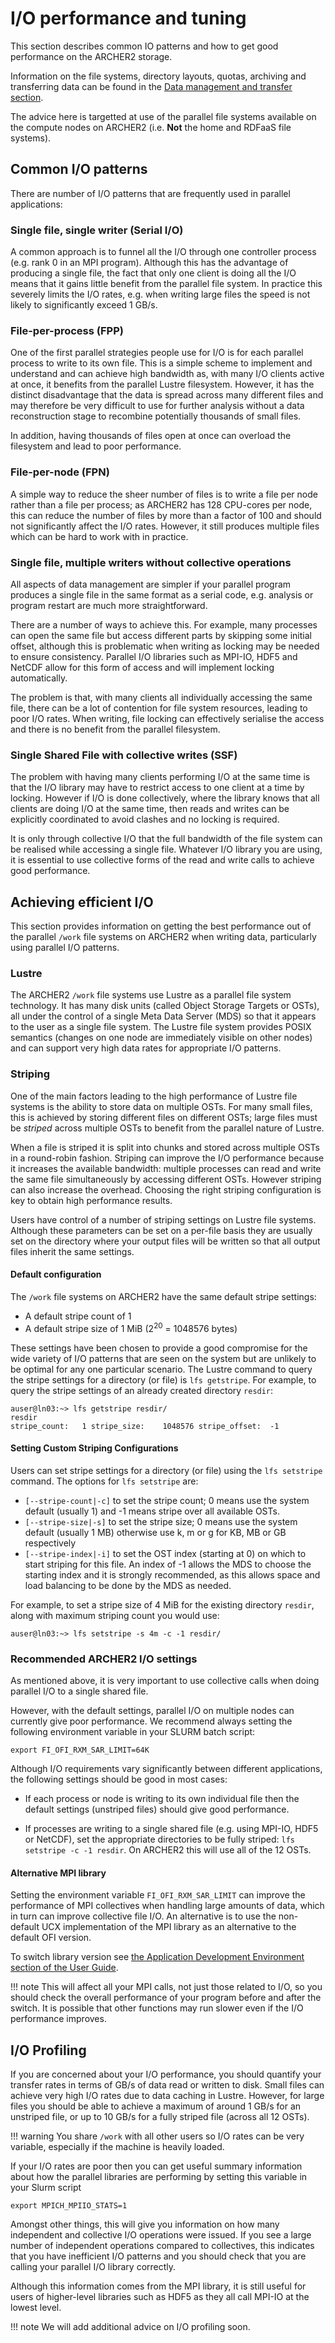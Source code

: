 # I/O performance and tuning

This section describes common IO patterns and how to get good performance
on the ARCHER2 storage. 

Information on the file systems, directory layouts, quotas,
archiving and transferring data can be found in the
[Data management and transfer section](data.md).

The advice here is targetted at use of the parallel file
systems available on the compute nodes on ARCHER2 (i.e. **Not**
the home and RDFaaS file systems).
## Common I/O patterns

There are number of I/O patterns that are frequently used in
parallel applications:

### Single file, single writer (Serial I/O)

A common approach is to funnel all the I/O through one controller
process (e.g. rank 0 in an MPI program). Although this has the
advantage of producing a single file, the fact that only one client is
doing all the I/O means that it gains little benefit from the parallel
file system. In practice this severely limits the I/O rates, e.g. when
writing large files the speed is not likely to significantly exceed 1
GB/s.

### File-per-process (FPP)

One of the first parallel strategies people use for I/O is for each
parallel process to write to its own file. This is a simple scheme to
implement and understand and can achieve high bandwidth as, with many
I/O clients active at once, it benefits from the parallel Lustre
filesystem. However, it has the distinct disadvantage that the data
is spread across many different files and may therefore be very
difficult to use for further analysis without a data reconstruction
stage to recombine potentially thousands of small files.

In addition, having thousands of files open at once can overload the
filesystem and lead to poor performance.

### File-per-node (FPN)

A simple way to reduce the sheer number of files is to write a file
per node rather than a file per process; as ARCHER2 has 128 CPU-cores
per node, this can reduce the number of files by more than a factor of
100 and should not significantly affect the I/O rates. However, it
still produces multiple files which can be hard to work with in
practice.

### Single file, multiple writers without collective operations

All aspects of data management are simpler if your parallel
program produces a single file in the same format as a serial code,
e.g. analysis or program restart are much more straightforward.

There are a number of ways to achieve this. For example, many
processes can open the same file but access different parts by
skipping some initial offset, although this is problematic when
writing as locking may be needed to ensure consistency. Parallel I/O
libraries such as MPI-IO, HDF5 and NetCDF allow for this form of
access and will implement locking automatically.

The problem is that, with many clients all individually accessing the
same file, there can be a lot of contention for file system resources,
leading to poor I/O rates. When writing, file locking can effectively
serialise the access and there is no benefit from the parallel
filesystem.

### Single Shared File with collective writes (SSF)

The problem with having many clients performing I/O at the same time
is that the I/O library may have to restrict access to one client at
a time by locking. However if I/O is done collectively, where the
library knows that all clients are doing I/O at the same time, then
reads and writes can be explicitly coordinated to avoid clashes and no
locking is required.

It is only through collective I/O that the full bandwidth of the file
system can be realised while accessing a single file.  Whatever I/O
library you are using, it is essential to use collective forms of the
read and write calls to achieve good performance.

## Achieving efficient I/O

This section provides information on getting the best performance out of
the parallel `/work` file systems on ARCHER2 when writing data,
particularly using parallel I/O patterns.

### Lustre

The ARCHER2 `/work` file systems use Lustre as a parallel file system
technology. It has many disk units (called Object Storage Targets or
OSTs), all under the control of a single Meta Data Server (MDS) so
that it appears to the user as a single file system.  The Lustre file
system provides POSIX semantics (changes on one node are immediately
visible on other nodes) and can support very high data rates for
appropriate I/O patterns.

### Striping

One of the main factors leading to the high performance of Lustre file
systems is the ability to store data on multiple OSTs. For many small
files, this is achieved by storing different files on different OSTs;
large files must be *striped* across multiple OSTs to benefit from the
parallel nature of Lustre.

When a file is striped it is split into chunks and stored across
multiple OSTs in a round-robin fashion. Striping can improve the I/O
performance because it increases the available bandwidth: multiple
processes can read and write the same file simultaneously by accessing
different OSTs. However striping can also increase the
overhead. Choosing the right striping configuration is key to obtain
high performance results.

Users have control of a number of striping settings on Lustre file
systems. Although these parameters can be set on a per-file basis they
are usually set on the directory where your output files will be
written so that all output files inherit the same settings.

#### Default configuration

 The `/work` file systems on ARCHER2 have the same default stripe
 settings:

  - A default stripe count of 1
  - A default stripe size of 1 MiB (2<sup>20</sup> = 1048576 bytes)

These settings have been chosen to provide a good compromise for the
wide variety of I/O patterns that are seen on the system but are
unlikely to be optimal for any one particular scenario. The Lustre
command to query the stripe settings for a directory (or file) is `lfs
getstripe`. For example, to query the stripe settings of an already
created directory `resdir`:

    auser@ln03:~> lfs getstripe resdir/
    resdir
    stripe_count:   1 stripe_size:    1048576 stripe_offset:  -1 

#### Setting Custom Striping Configurations

Users can set stripe settings for a directory (or file) using the
`lfs setstripe` command. The options for `lfs setstripe` are:

  - `[--stripe-count|-c]` to set the stripe count; 0 means use the
    system default (usually 1) and -1 means stripe over all available
    OSTs.
  - `[--stripe-size|-s]` to set the stripe size; 0 means use the system
    default (usually 1 MB) otherwise use k, m or g for KB, MB or GB
    respectively
  - `[--stripe-index|-i]` to set the OST index (starting at 0) on which
    to start striping for this file. An index of -1 allows the MDS to
    choose the starting index and it is strongly recommended, as this
    allows space and load balancing to be done by the MDS as needed.

For example, to set a stripe size of 4 MiB for the existing directory
`resdir`, along with maximum striping count you would use:

    auser@ln03:~> lfs setstripe -s 4m -c -1 resdir/

### Recommended ARCHER2 I/O settings

As mentioned above, it is very important to use collective calls when
doing parallel I/O to a single shared file.

However, with the default settings, parallel I/O on multiple nodes can
currently give poor performance. We recommend always setting the
following environment variable in your SLURM batch script:

    export FI_OFI_RXM_SAR_LIMIT=64K

Although I/O requirements vary significantly between different
applications, the following settings should be good in most cases:

  - If each process or node is writing to its own individual file then
    the default settings (unstriped files) should give good
    performance.

  - If processes are writing to a single shared file (e.g. using
    MPI-IO, HDF5 or NetCDF), set the appropriate directories to be
    fully striped: `lfs setstripe -c -1 resdir`. On ARCHER2 this will
    use all of the 12 OSTs.

#### Alternative MPI library

Setting the environment variable `FI_OFI_RXM_SAR_LIMIT` can improve
the performance of MPI collectives when handling large amounts of
data, which in turn can improve collective file I/O. An alternative is
to use the non-default UCX implementation of the MPI library as an
alternative to the default OFI version.

To switch library version see [the Application Development Environment section of the User Guide](../user-guide/dev-environment.md).

!!! note
    This will affect all your MPI calls, not just those related to
    I/O, so you should check the overall performance of your program
    before and after the switch. It is possible that other functions
    may run slower even if the I/O performance improves.

## I/O Profiling

If you are concerned about your I/O performance, you should quantify
your transfer rates in terms of GB/s of data read or written to
disk. Small files can achieve very high I/O rates due to data caching
in Lustre. However, for large files you should be able to achieve a
maximum of around 1 GB/s for an unstriped file, or up to 10 GB/s for a
fully striped file (across all 12 OSTs).

!!! warning
    You share `/work` with all other users so I/O rates can be
    very variable, especially if the machine is heavily loaded.

If your I/O rates are poor then you can get useful summary information
about how the parallel libraries are performing by setting this
variable in your Slurm script

    export MPICH_MPIIO_STATS=1

Amongst other things, this will give you information on how many
independent and collective I/O operations were issued. If you see a
large number of independent operations compared to collectives, this
indicates that you have inefficient I/O patterns and you should check that you are calling your parallel I/O library correctly.

Although this information comes from the MPI library, it is still
useful for users of higher-level libraries such as HDF5 as they all
call MPI-IO at the lowest level.

!!! note
    We will add additional advice on I/O profiling soon.
